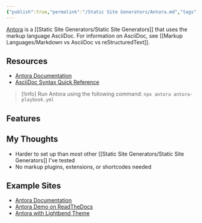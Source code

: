 ```yaml
---
{"publish":true,"permalink":"/Static Site Generators/Antora.md","tags":["static-site-generator"],"cssclasses":""}
---
```


[Antora](https://antora.org/) is a [[Static Site Generators/Static Site Generators]] that uses the markup language AsciiDoc. For information on AsciiDoc, see [[Markup Languages/Markdown vs AsciiDoc vs reStructuredText]].

## Resources

- [Antora Documentation](https://docs.antora.org/antora/latest/install-and-run-quickstart/)
- [AsciiDoc Syntax Quick Reference](https://docs.asciidoctor.org/asciidoc/latest/syntax-quick-reference/)

>[!info] 
> Run Antora using the following command:
> ```npx antora antora-playbook.yml```

## Features


## My Thoughts

- Harder to set up than most other [[Static Site Generators/Static Site Generators]] I've tested
- No markup plugins, extensions, or shortcodes needed

## Example Sites

- [Antora Documentation](https://docs.antora.org/antora/latest/)
- [Antora Demo on ReadTheDocs](https://example-antora-basic.readthedocs.io/en/latest/main/index.html)
- [Antora with Lightbend Theme](https://lightbend.github.io/antora-supplemental-ui-lightbend-theme/build/site/index.html)